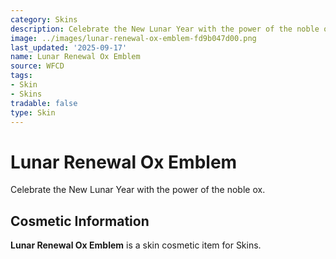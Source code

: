 ```yaml
---
category: Skins
description: Celebrate the New Lunar Year with the power of the noble ox.
image: ../images/lunar-renewal-ox-emblem-fd9b047d00.png
last_updated: '2025-09-17'
name: Lunar Renewal Ox Emblem
source: WFCD
tags:
- Skin
- Skins
tradable: false
type: Skin
---
```


# Lunar Renewal Ox Emblem

Celebrate the New Lunar Year with the power of the noble ox.

## Cosmetic Information

**Lunar Renewal Ox Emblem** is a skin cosmetic item for Skins.

